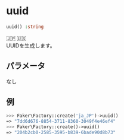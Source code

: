 # uuid
```php
uuid() :string
```
:jp: :us:  
UUIDを生成します。

## パラメータ
なし

## 例
```php
>>> Faker\Factory::create('ja_JP')->uuid()
=> "7dd6d676-8854-3711-8360-3049f4e46ef4"
>>> Faker\Factory::create()->uuid()
=> "204b2cb0-2585-3595-b839-6bade90d8b73"
```
